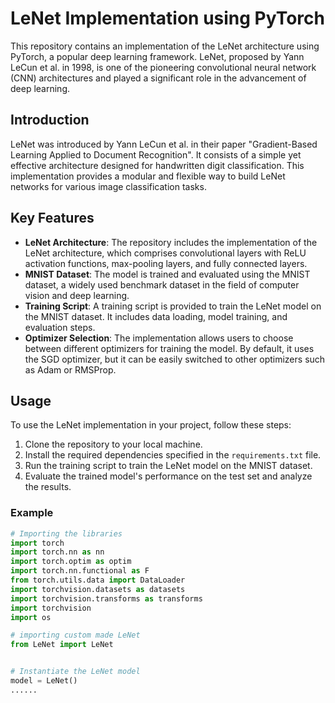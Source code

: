# LeNet Implementation using PyTorch

This repository contains an implementation of the LeNet architecture using PyTorch, a popular deep learning framework. LeNet, proposed by Yann LeCun et al. in 1998, is one of the pioneering convolutional neural network (CNN) architectures and played a significant role in the advancement of deep learning.

## Introduction

LeNet was introduced by Yann LeCun et al. in their paper "Gradient-Based Learning Applied to Document Recognition". It consists of a simple yet effective architecture designed for handwritten digit classification. This implementation provides a modular and flexible way to build LeNet networks for various image classification tasks.

## Key Features

- **LeNet Architecture**: The repository includes the implementation of the LeNet architecture, which comprises convolutional layers with ReLU activation functions, max-pooling layers, and fully connected layers.
- **MNIST Dataset**: The model is trained and evaluated using the MNIST dataset, a widely used benchmark dataset in the field of computer vision and deep learning.
- **Training Script**: A training script is provided to train the LeNet model on the MNIST dataset. It includes data loading, model training, and evaluation steps.
- **Optimizer Selection**: The implementation allows users to choose between different optimizers for training the model. By default, it uses the SGD optimizer, but it can be easily switched to other optimizers such as Adam or RMSProp.

## Usage

To use the LeNet implementation in your project, follow these steps:

1. Clone the repository to your local machine.
2. Install the required dependencies specified in the `requirements.txt` file.
3. Run the training script to train the LeNet model on the MNIST dataset.
4. Evaluate the trained model's performance on the test set and analyze the results.

### Example

```python
# Importing the libraries
import torch
import torch.nn as nn
import torch.optim as optim
import torch.nn.functional as F
from torch.utils.data import DataLoader
import torchvision.datasets as datasets
import torchvision.transforms as transforms
import torchvision
import os

# importing custom made LeNet
from LeNet import LeNet


# Instantiate the LeNet model
model = LeNet()
......

